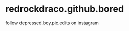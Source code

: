 # redrockdraco.github.bored
<http>
 <body>
  
  <p>follow depressed.boy.pic.edits on instagram</p>
<http>
